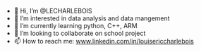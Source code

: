 - 👋 Hi, I’m @LECHARLEBOIS
- 👀 I’m interested in data analysis and data mangement
- 🌱 I’m currently learning python, C++, ARM
- 💞️ I’m looking to collaborate on school project
- 📫 How to reach me: www.linkedin.com/in/louisericcharlebois

<!---
LECHARLEBOIS/LECHARLEBOIS is a ✨ special ✨ repository because its `README.md` (this file) appears on your GitHub profile.
You can click the Preview link to take a look at your changes.
--->
